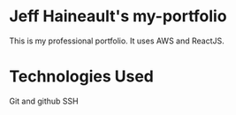 # Jeff Haineault's my-portfolio
This is my professional portfolio. It uses AWS and ReactJS.

# Technologies Used

Git and github
SSH
